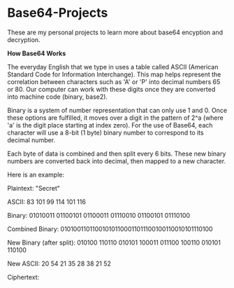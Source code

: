 # Base64-Projects
These are my personal projects to learn more about base64 encyption and decryption. 

<b>How Base64 Works</b>

The everyday English that we type in uses a table called ASCII (American Standard Code for Information Interchange). This map helps represent the correlation between characters such as 'A' or 'P' into decimal numbers 65 or 80. Our computer can work with these digits once they are converted into machine code (binary, base2). 

Binary is a system of number representation that can only use 1 and 0. Once these options are fulfilled, it moves over a digit in the pattern of 2^a (where 'a' is the digit place starting at index zero). For the use of Base64, each character will use a 8-bit (1 byte) binary number to correspond to its decimal number. 

Each byte of data is combined and then split every 6 bits. These new binary numbers are converted back into decimal, then mapped to a new character.

Here is an example:

Plaintext: "Secret"

ASCII: 83 101 99 114 101 116

Binary: 01010011 01100101 01100011 01110010 01100101 01110100

Combined Binary: 010100110110010101100011011100100110010101110100

New Binary (after split): 010100 110110 010101 100011 011100 100110 010101 110100

New ASCII: 20 54 21 35 28 38 21 52

Ciphertext: 
